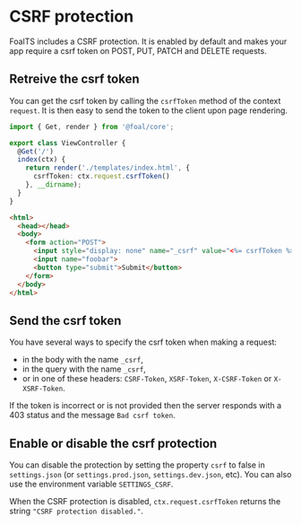 # CSRF protection

FoalTS includes a CSRF protection. It is enabled by default and makes your app require a csrf token on POST, PUT, PATCH and DELETE requests.

## Retreive the csrf token

You can get the csrf token by calling the `csrfToken` method of the context `request`. It is then easy to send the token to the client upon page rendering.

```typescript
import { Get, render } from '@foal/core';

export class ViewController {
  @Get('/')
  index(ctx) {
    return render('./templates/index.html', {
      csrfToken: ctx.request.csrfToken()
    }, __dirname);
  }
}
```

```html
<html>
  <head></head>
  <body>
    <form action="POST">
      <input style="display: none" name="_csrf" value="<%= csrfToken %>">
      <input name="foobar">
      <button type="submit">Submit</button>
    </form>
  </body>
</html>
```

## Send the csrf token

You have several ways to specify the csrf token when making a request:
- in the body with the name `_csrf`,
- in the query with the name `_csrf`,
- or in one of these headers: `CSRF-Token`, `XSRF-Token`, `X-CSRF-Token` or `X-XSRF-Token`.

If the token is incorrect or is not provided then the server responds with a 403 status and the message `Bad csrf token`.

## Enable or disable the csrf protection

You can disable the protection by setting the property `csrf` to false in `settings.json` (or `settings.prod.json`, `settings.dev.json`, etc). You can also use the environment variable `SETTINGS_CSRF`.

When the CSRF protection is disabled, `ctx.request.csrfToken` returns the string `"CSRF protection disabled."`.
